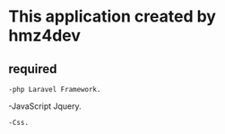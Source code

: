 This application created by hmz4dev
==================================================
## required
```
-php Laravel Framework.
```
-JavaScript Jquery.
```
-Css.
```
